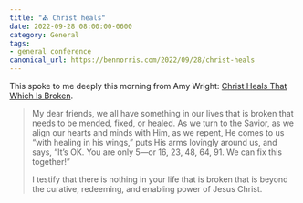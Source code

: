 ```yaml
---
title: "⛪️ Christ heals"
date: 2022-09-28 08:00:00-0600
category: General
tags:
- general conference
canonical_url: https://bennorris.com/2022/09/28/christ-heals
---
```


This spoke to me deeply this morning from Amy Wright: [Christ Heals That Which Is Broken](https://www.churchofjesuschrist.org/study/general-conference/2022/04/42wright?id=p29-p30&lang=eng#p29).

> My dear friends, we all have something in our lives that is broken that needs to be mended, fixed, or healed. As we turn to the Savior, as we align our hearts and minds with Him, as we repent, He comes to us “with healing in his wings,” puts His arms lovingly around us, and says, “It’s OK. You are only 5﻿—or 16, 23, 48, 64, 91. We can fix this together!”
> 
> I testify that there is nothing in your life that is broken that is beyond the curative, redeeming, and enabling power of Jesus Christ.



